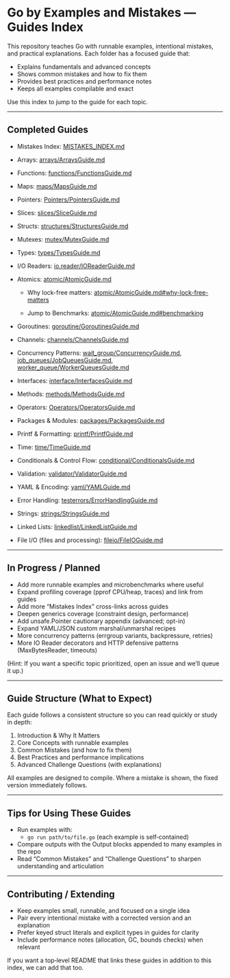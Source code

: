 # Go by Examples and Mistakes — Guides Index

This repository teaches Go with runnable examples, intentional mistakes, and practical explanations. Each folder has a focused guide that:
- Explains fundamentals and advanced concepts
- Shows common mistakes and how to fix them
- Provides best practices and performance notes
- Keeps all examples compilable and exact

Use this index to jump to the guide for each topic.

---

## Completed Guides

- Mistakes Index: [MISTAKES_INDEX.md](MISTAKES_INDEX.md)

- Arrays: [arrays/ArraysGuide.md](arrays/ArraysGuide.md)
- Functions: [functions/FunctionsGuide.md](functions/FunctionsGuide.md)
- Maps: [maps/MapsGuide.md](maps/MapsGuide.md)
- Pointers: [Pointers/PointersGuide.md](Pointers/PointersGuide.md)
- Slices: [slices/SliceGuide.md](slices/SliceGuide.md)
- Structs: [structures/StructuresGuide.md](structures/StructuresGuide.md)
- Mutexes: [mutex/MutexGuide.md](mutex/MutexGuide.md)
- Types: [types/TypesGuide.md](types/TypesGuide.md)
- I/O Readers: [io.reader/IOReaderGuide.md](io.reader/IOReaderGuide.md)
- Atomics: [atomic/AtomicGuide.md](atomic/AtomicGuide.md)

  - Why lock-free matters: [atomic/AtomicGuide.md#why-lock-free-matters](atomic/AtomicGuide.md#why-lock-free-matters)

  - Jump to Benchmarks: [atomic/AtomicGuide.md#benchmarking](atomic/AtomicGuide.md#benchmarking)

- Goroutines: [goroutine/GoroutinesGuide.md](goroutine/GoroutinesGuide.md)
- Channels: [channels/ChannelsGuide.md](channels/ChannelsGuide.md)
- Concurrency Patterns: [wait_group/ConcurrencyGuide.md](wait_group/ConcurrencyGuide.md), [job_queues/JobQueuesGuide.md](job_queues/JobQueuesGuide.md), [worker_queue/WorkerQueuesGuide.md](worker_queue/WorkerQueuesGuide.md)
- Interfaces: [interface/InterfacesGuide.md](interface/InterfacesGuide.md)
- Methods: [methods/MethodsGuide.md](methods/MethodsGuide.md)
- Operators: [Operators/OperatorsGuide.md](Operators/OperatorsGuide.md)
- Packages & Modules: [packages/PackagesGuide.md](packages/PackagesGuide.md)
- Printf & Formatting: [printf/PrintfGuide.md](printf/PrintfGuide.md)
- Time: [time/TimeGuide.md](time/TimeGuide.md)
- Conditionals & Control Flow: [conditional/ConditionalsGuide.md](conditional/ConditionalsGuide.md)
- Validation: [validator/ValidatorGuide.md](validator/ValidatorGuide.md)
- YAML & Encoding: [yaml/YAMLGuide.md](yaml/YAMLGuide.md)
- Error Handling: [testerrors/ErrorHandlingGuide.md](testerrors/ErrorHandlingGuide.md)
- Strings: [strings/StringsGuide.md](strings/StringsGuide.md)

- Linked Lists: [linkedlist/LinkedListGuide.md](linkedlist/LinkedListGuide.md)

- File I/O (files and processing): [fileio/FileIOGuide.md](fileio/FileIOGuide.md)


---

## In Progress / Planned

- Add more runnable examples and microbenchmarks where useful
- Expand profiling coverage (pprof CPU/heap, traces) and link from guides
- Add more “Mistakes Index” cross-links across guides
- Deepen generics coverage (constraint design, performance)
- Add unsafe.Pointer cautionary appendix (advanced; opt-in)
- Expand YAML/JSON custom marshal/unmarshal recipes
- More concurrency patterns (errgroup variants, backpressure, retries)
- More IO Reader decorators and HTTP defensive patterns (MaxBytesReader, timeouts)

(Hint: If you want a specific topic prioritized, open an issue and we’ll queue it up.)

---

## Guide Structure (What to Expect)

Each guide follows a consistent structure so you can read quickly or study in depth:
1. Introduction & Why It Matters
2. Core Concepts with runnable examples
3. Common Mistakes (and how to fix them)
4. Best Practices and performance implications
5. Advanced Challenge Questions (with explanations)

All examples are designed to compile. Where a mistake is shown, the fixed version immediately follows.

---

## Tips for Using These Guides

- Run examples with:
  - `go run path/to/file.go` (each example is self‑contained)
- Compare outputs with the Output blocks appended to many examples in the repo
- Read “Common Mistakes” and “Challenge Questions” to sharpen understanding and articulation

---

## Contributing / Extending

- Keep examples small, runnable, and focused on a single idea
- Pair every intentional mistake with a corrected version and an explanation
- Prefer keyed struct literals and explicit types in guides for clarity
- Include performance notes (allocation, GC, bounds checks) when relevant

If you want a top‑level README that links these guides in addition to this index, we can add that too.

